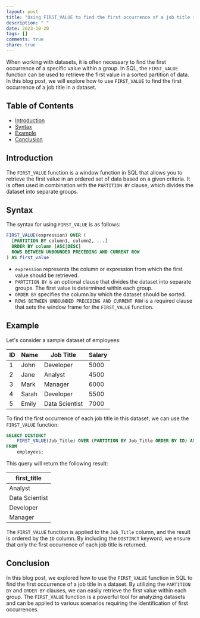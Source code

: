 ```yaml
---
layout: post
title: "Using FIRST_VALUE to find the first occurrence of a job title in a dataset"
description: " "
date: 2023-10-20
tags: []
comments: true
share: true
---
```


When working with datasets, it is often necessary to find the first occurrence of a specific value within a group. In SQL, the `FIRST_VALUE` function can be used to retrieve the first value in a sorted partition of data. In this blog post, we will explore how to use `FIRST_VALUE` to find the first occurrence of a job title in a dataset.

## Table of Contents
- [Introduction](#introduction)
- [Syntax](#syntax)
- [Example](#example)
- [Conclusion](#conclusion)

## Introduction

The `FIRST_VALUE` function is a window function in SQL that allows you to retrieve the first value in an ordered set of data based on a given criteria. It is often used in combination with the `PARTITION BY` clause, which divides the dataset into separate groups.

## Syntax

The syntax for using `FIRST_VALUE` is as follows:

```sql
FIRST_VALUE(expression) OVER (
  [PARTITION BY column1, column2, ...]
  ORDER BY column [ASC|DESC]
  ROWS BETWEEN UNBOUNDED PRECEDING AND CURRENT ROW
) AS first_value
```

- `expression` represents the column or expression from which the first value should be retrieved.
- `PARTITION BY` is an optional clause that divides the dataset into separate groups. The first value is determined within each group.
- `ORDER BY` specifies the column by which the dataset should be sorted.
- `ROWS BETWEEN UNBOUNDED PRECEDING AND CURRENT ROW` is a required clause that sets the window frame for the `FIRST_VALUE` function.

## Example

Let's consider a sample dataset of employees:

| ID | Name   | Job Title    | Salary |
|----|--------|--------------|--------|
| 1  | John   | Developer    | 5000   |
| 2  | Jane   | Analyst      | 4500   | 
| 3  | Mark   | Manager      | 6000   |
| 4  | Sarah  | Developer    | 5500   |
| 5  | Emily  | Data Scientist| 7000   |

To find the first occurrence of each job title in this dataset, we can use the `FIRST_VALUE` function:

```sql
SELECT DISTINCT
    FIRST_VALUE(Job_Title) OVER (PARTITION BY Job_Title ORDER BY ID) AS first_title
FROM 
    employees;
```

This query will return the following result:

| first_title   |
|---------------|
| Analyst       |
| Data Scientist|
| Developer     |
| Manager       |

The `FIRST_VALUE` function is applied to the `Job_Title` column, and the result is ordered by the `ID` column. By including the `DISTINCT` keyword, we ensure that only the first occurrence of each job title is returned.

## Conclusion

In this blog post, we explored how to use the `FIRST_VALUE` function in SQL to find the first occurrence of a job title in a dataset. By utilizing the `PARTITION BY` and `ORDER BY` clauses, we can easily retrieve the first value within each group. The `FIRST_VALUE` function is a powerful tool for analyzing datasets and can be applied to various scenarios requiring the identification of first occurrences.